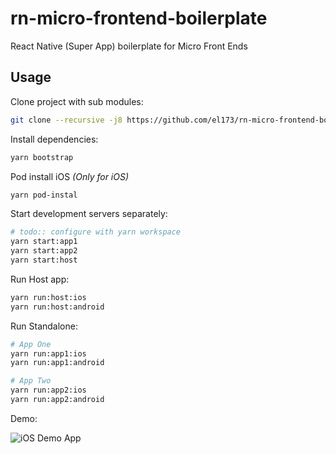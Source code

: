 # rn-micro-frontend-boilerplate
React Native (Super App) boilerplate for Micro Front Ends

## Usage

Clone project with sub modules:
```bash
git clone --recursive -j8 https://github.com/el173/rn-micro-frontend-boilerplate.git
```



Install dependencies:

```bash
yarn bootstrap
```

Pod install iOS *(Only for iOS)*

```bash
yarn pod-instal
```


Start development servers separately:

```bash
# todo:: configure with yarn workspace
yarn start:app1
yarn start:app2
yarn start:host
```

Run Host app:

```bash
yarn run:host:ios
yarn run:host:android
```

Run Standalone:
```bash
# App One
yarn run:app1:ios
yarn run:app1:android

# App Two
yarn run:app2:ios
yarn run:app2:android
```

Demo:

![iOS Demo App](https://miro.medium.com/v2/resize:fit:592/1*m2-9ahLJkGZI6sy6Jq8QWg.gif)
